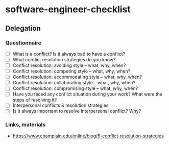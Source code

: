 # software-engineer-checklist

## Delegation

### Questionnaire

- [ ] What is a conflict? Is it always bad to have a conflict?
- [ ] What conflict resolution strategies do you know?
- [ ] Conflict resolution: avoiding style – what, why, when?
- [ ] Conflict resolution: competing style – what, why, when?
- [ ] Conflict resolution: accommodating style – what, why, when?
- [ ] Conflict resolution: collaborating style – what, why, when?
- [ ] Conflict resolution: compromising style – what, why, when?
- [ ] Have you faced any conflict situation during your work? What were the steps of resolving it?
- [ ] Interpersonal conflicts & resolution strategies.
- [ ] Is it always important to resolve interpersonal conflict? Why?

### Links, materials

- https://www.champlain.edu/online/blog/5-conflict-resolution-strategies
